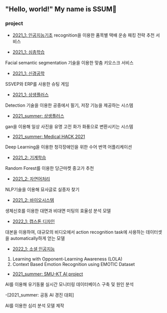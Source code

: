 ## "Hello, world!" My name is **SSUM**:sparkling_heart:

### **project**
- [2021_1: 인공지능기초](https://github.com/ChaeheePark/SMUS)
recognition을 이용한 품목별 택배 운송 패킹 전략 추천 서비스


- [2021_1: 심층학습](https://github.com/ubeeni/sk_labs)

Facial semantic segmentation 기술을 이용한 맞춤 키오스크 서비스


- [2021_1: 신경공학](https://github.com/Neural-Engineering/Cheezebang)

SSVEP와 ERP를 사용한 슈팅 게임


- [2021_1: 상생플러스](https://github.com/youngseo0526/FingerBeam)

Detection 기술을 이용한 공중에서 필기, 저장 기능을 제공하는 시스템


- [2021_summer: 상생플러스](https://github.com/youngseo0526/Ganchanah)

gan을 이용해 일상 사진을 유명 고전 화가 화풍으로 변환시키는 시스템


- [2021_summer: Medical HACK 2021](https://github.com/FEKimseongeun/NoonSokMal)

Deep Learning을 이용한 청각장애인을 위한 수어 번역 어플리케이션


- [2021_2: 기계학습](https://github.com/An-Byeong-Seon/machine_learning)

Random Forest를 이용한 당근마켓 중고가 추천


- [2021_2: 자연어처리](https://github.com/hyunjoolee201910828/NLP_teamproject)

NLP기술을 이용해 묘사글로 실종자 찾기


- [2021_2: 바이오시스템](https://github.com/00ssum/Efficiency-analysis-model-using-bio-signals)

생체신호를 이용한 대면과 비대면 미팅의 효율성 분석 모델


- [2022_1: 캡스톤 디자인](https://github.com/polyn0/Speech2Action)

대본을 이용하여, 대규모의 비디오에서 action recognition task에 사용하는 데이터셋을 automatically하게 얻는 모델


- [2022_1: 소셜 인공지능](https://github.com/polyn0/Speech2Action)

1. Learning with Opponent-Learning Awareness (LOLA)
2. Context Based Emotion Recognition using EMOTIC Dataset 


- [2021_summer: SMU-KT AI project](https://github.com/00ssum/KT-SMU-AI-project)

AI를 이용해 유기동물 실시간 모니터링 데이터베이스 구축 및 원인 분석 

-[2021_summer: 공동 AI 경진 대회]

AI를 이용한 심리 분석 모델 제작 
